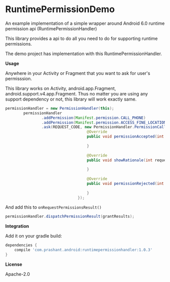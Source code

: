 # RuntimePermissionDemo

An example implementation of a simple wrapper around Android 6.0 runtime permission api 
(RuntimePermissionHandler)

This library provides a api to do all you need to do for supporting runtime permissions.

The demo project has implementation with this RuntimePermissionHandler.


<b>Usage</b>

Anywhere in your Activity or Fragment that you want to ask for user's permisssion.

This library works on Activity, android.app.Fragment, android.support.v4.app.Fragment. Thus no 
matter you are using any support dependency or not, this library will work exactly same.
```java
permissionHandler = new PermissionHandler(this);
        permissionHandler
                .addPermission(Manifest.permission.CALL_PHONE)
                .addPermission(Manifest.permission.ACCESS_FINE_LOCATION)
                .ask(REQUEST_CODE, new PermissionHandler.PermissionCallback() {
                                    @Override
                                    public void permissionAccepted(int requestCode) {
                
                                    }
                
                                    @Override
                                    public void showRationale(int requestCode) {
                
                                    }
                
                                    @Override
                                    public void permissionRejected(int requestCode) {
                
                                    }
                                });
```
And add this to ```onRequestPermissionsResult()```
```java
permissionHandler.dispatchPermissionResult(grantResults);
```
<b>Integration</b>

Add it on your gradle build:

```groovy
dependencies {
    compile 'com.prashant.android:runtimepermissionhandler:1.0.3'
}
```

<b>License</b>

Apache-2.0 
